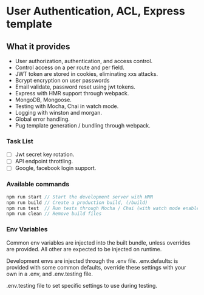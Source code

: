 # User Authentication, ACL, Express template

## What it provides
* User authorization, authentication, and access control.
* Control access on a per route and per field.
* JWT token are stored in cookies, eliminating xxs attacks.
* Bcrypt encryption on user passwords
* Email validate, password reset using jwt tokens.
* Express with HMR support through webpack.
* MongoDB, Mongoose.
* Testing with Mocha, Chai in watch mode.
* Logging with winston and morgan.
* Global error handling.
* Pug template generation / bundling through webpack.

### Task List
- [ ] Jwt secret key rotation.
- [ ] API endpoint throttling.
- [ ] Google, facebook login support.

### Available commands
```javascript
npm run start // Start the development server with HMR
npm run build // Create a production build, (/build)
npm run test  // Run tests through Mocha / Chai (with watch mode enabled)
npm run clean // Remove build files
```

### Env Variables
Common env variables are injected into the built bundle, unless overrides are provided.
All other are expected to be injected on runtime.

Development envs are injected through the .env file.
.env.defaults: is provided with some common defaults, override these settings with your own in a .env, and .env.testing file.

.env.testing file to set specific settings to use during testing.